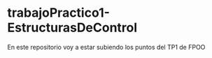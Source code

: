 # trabajoPractico1-EstructurasDeControl
En este repositorio voy a estar subiendo los puntos del TP1 de FPOO
